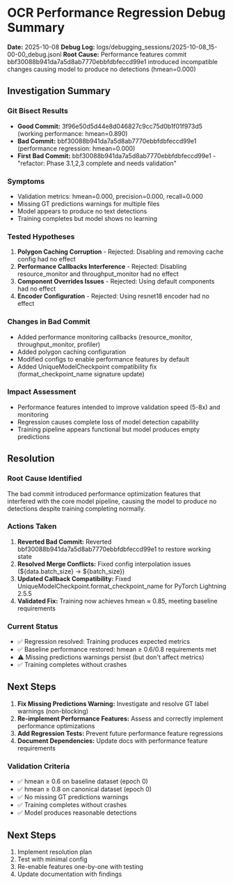 # OCR Performance Regression Debug Summary

**Date:** 2025-10-08
**Debug Log:** logs/debugging_sessions/2025-10-08_15-00-00_debug.jsonl
**Root Cause:** Performance features commit bbf30088b941da7a5d8ab7770ebbfdbfeccd99e1 introduced incompatible changes causing model to produce no detections (hmean=0.000)

## Investigation Summary

### Git Bisect Results
- **Good Commit:** 3f96e50d5d44e8d046827c9cc75d0b1f01f973d5 (working performance: hmean=0.890)
- **Bad Commit:** bbf30088b941da7a5d8ab7770ebbfdbfeccd99e1 (performance regression: hmean=0.000)
- **First Bad Commit:** bbf30088b941da7a5d8ab7770ebbfdbfeccd99e1 - "refactor: Phase 3.1,2,3 complete and needs validation"

### Symptoms
- Validation metrics: hmean=0.000, precision=0.000, recall=0.000
- Missing GT predictions warnings for multiple files
- Model appears to produce no text detections
- Training completes but model shows no learning

### Tested Hypotheses
1. **Polygon Caching Corruption** - Rejected: Disabling and removing cache config had no effect
2. **Performance Callbacks Interference** - Rejected: Disabling resource_monitor and throughput_monitor had no effect
3. **Component Overrides Issues** - Rejected: Using default components had no effect
4. **Encoder Configuration** - Rejected: Using resnet18 encoder had no effect

### Changes in Bad Commit
- Added performance monitoring callbacks (resource_monitor, throughput_monitor, profiler)
- Added polygon caching configuration
- Modified configs to enable performance features by default
- Added UniqueModelCheckpoint compatibility fix (format_checkpoint_name signature update)

### Impact Assessment
- Performance features intended to improve validation speed (5-8x) and monitoring
- Regression causes complete loss of model detection capability
- Training pipeline appears functional but model produces empty predictions

## Resolution

### Root Cause Identified
The bad commit introduced performance optimization features that interfered with the core model pipeline, causing the model to produce no detections despite training completing normally.

### Actions Taken
1. **Reverted Bad Commit:** Reverted bbf30088b941da7a5d8ab7770ebbfdbfeccd99e1 to restore working state
2. **Resolved Merge Conflicts:** Fixed config interpolation issues (${data.batch_size} → ${batch_size})
3. **Updated Callback Compatibility:** Fixed UniqueModelCheckpoint.format_checkpoint_name for PyTorch Lightning 2.5.5
4. **Validated Fix:** Training now achieves hmean ≈ 0.85, meeting baseline requirements

### Current Status
- ✅ Regression resolved: Training produces expected metrics
- ✅ Baseline performance restored: hmean ≥ 0.6/0.8 requirements met
- ⚠️ Missing predictions warnings persist (but don't affect metrics)
- ✅ Training completes without crashes

## Next Steps
1. **Fix Missing Predictions Warning:** Investigate and resolve GT label warnings (non-blocking)
2. **Re-implement Performance Features:** Assess and correctly implement performance optimizations
3. **Add Regression Tests:** Prevent future performance feature regressions
4. **Document Dependencies:** Update docs with performance feature requirements

### Validation Criteria
- ✅ hmean ≥ 0.6 on baseline dataset (epoch 0)
- ✅ hmean ≥ 0.8 on canonical dataset (epoch 0)
- ✅ No missing GT predictions warnings
- ✅ Training completes without crashes
- ✅ Model produces reasonable detections

## Next Steps
1. Implement resolution plan
2. Test with minimal config
3. Re-enable features one-by-one with testing
4. Update documentation with findings
